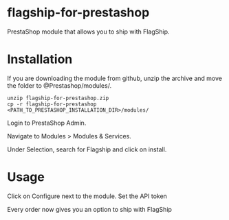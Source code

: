 # flagship-for-prestashop

PrestaShop module that allows you to ship with FlagShip.

# Installation

If you are downloading the module from github, unzip the archive and move the folder to @Prestashop/modules/.

````
unzip flagship-for-prestashop.zip
cp -r flagship-for-prestashop <PATH_TO_PRESTASHOP_INSTALLATION_DIR>/modules/
````

Login to PrestaShop Admin.

Navigate to Modules > Modules & Services.

Under Selection, search for Flagship and click on install.

# Usage

Click on Configure next to the module. Set the API token

Every order now gives you an option to ship with FlagShip

